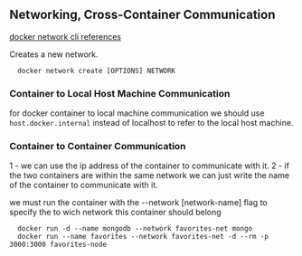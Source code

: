 ## Networking, Cross-Container Communication

[docker network cli references](https://docs.docker.com/reference/cli/docker/network/)

Creates a new network.
```shell
  docker network create [OPTIONS] NETWORK
```

### Container to Local Host Machine Communication
  for docker container to local machine communication we should use 
  ```host.docker.internal```
  instead of localhost to refer to the local host machine.

### Container to Container Communication
  1 - we can use the ip address of the container to communicate with it.
  2 - if the two containers are within the same network we can just write
      the name of the container to communicate with it.


  we must run the container with the --network [network-name] flag to specify the to wich network this container should belong
  ```shell
    docker run -d --name mongodb --network favorites-net mongo
    docker run --name favorites --network favorites-net -d --rm -p 3000:3000 favorites-node
  ```

